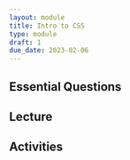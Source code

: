 ```yaml
---
layout: module
title: Intro to CSS
type: module
draft: 1
due_date: 2023-02-06
---
```



## Essential Questions

## Lecture

## Activities